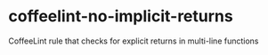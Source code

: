 coffeelint-no-implicit-returns
==============================

CoffeeLint rule that checks for explicit returns in multi-line functions
